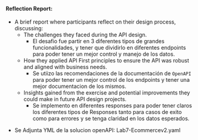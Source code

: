 #### Reflection Report:

- A brief report where participants reflect on their design process, discussing:
    - The challenges they faced during the API design.
        - El desafio fue partir en 3 diferentes tipos de grandes funcionalidades, y tener que dividirlo en diferentes endpoints para poder tener un mejor control y manejo de los datos.
    - How they applied API First principles to ensure the API was robust and aligned with business needs.
        - Se utiizo las recomendaciones de la documentación de `OpenAPI` para poder tener un mejor control de los endpoints y tener una mejor documentacion de los mismos.
    - Insights gained from the exercise and potential improvements they could make in future API design projects.
        - Se implemento en diferentes responses para poder tener claros los diferentes tipos de Responses tanto para casos de exito como para errores y se tenga claridad en los datos esperados.
  

* Se Adjunta YML de la solucion openAPI: Lab7-Ecommercev2.yaml